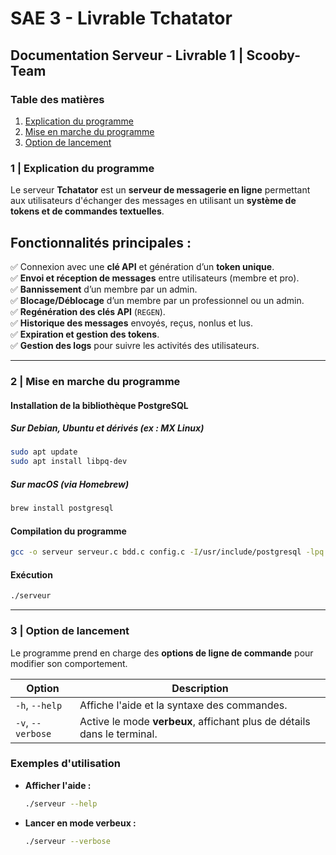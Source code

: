 # SAE 3 - Livrable Tchatator

## Documentation Serveur - Livrable 1 | Scooby-Team

### Table des matières
1. [Explication du programme](#1--explication-du-programme)
2. [Mise en marche du programme](#2--mise-en-marche-du-programme)
3. [Option de lancement](#3--option-de-lancement)

### 1 | Explication du programme

Le serveur **Tchatator** est un **serveur de messagerie en ligne** permettant aux utilisateurs d'échanger des messages en utilisant un **système de tokens et de commandes textuelles**.  

## **Fonctionnalités principales :**  
✅ Connexion avec une **clé API** et génération d’un **token unique**.  
✅ **Envoi et réception de messages** entre utilisateurs (membre et pro).  
✅ **Bannissement** d’un membre par un admin.  
✅ **Blocage/Déblocage** d’un membre par un professionnel ou un admin.  
✅ **Regénération des clés API** (`REGEN`).  
✅ **Historique des messages** envoyés, reçus, nonlus et lus.  
✅ **Expiration et gestion des tokens**.  
✅ **Gestion des logs** pour suivre les activités des utilisateurs.  

---

### 2 | Mise en marche du programme

#### Installation de la bibliothèque PostgreSQL

##### Sur Debian, Ubuntu et dérivés (ex : MX Linux)
```bash
sudo apt update
sudo apt install libpq-dev
```

##### Sur macOS (via Homebrew)
```bash
brew install postgresql
```

#### Compilation du programme
```bash
gcc -o serveur serveur.c bdd.c config.c -I/usr/include/postgresql -lpq
```

#### Exécution
```bash
./serveur
```

---

### 3 | Option de lancement

Le programme prend en charge des **options de ligne de commande** pour modifier son comportement.  

| Option | Description |
|--------|------------|
| `-h`, `--help` | Affiche l'aide et la syntaxe des commandes. |
| `-v`, `--verbose` | Active le mode **verbeux**, affichant plus de détails dans le terminal. |

### **Exemples d'utilisation**
- **Afficher l'aide :**  
  ```bash
  ./serveur --help
  ```
- **Lancer en mode verbeux :**  
  ```bash
  ./serveur --verbose
  ```